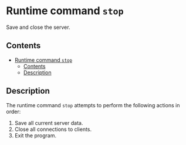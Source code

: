 # Runtime command `stop`

Save and close the server.

## Contents

- [Runtime command `stop`](#runtime-command-stop)
  - [Contents](#contents)
  - [Description](#description)

## Description

The runtime command ```stop``` attempts to perform the following actions in order:
1. Save all current server data.
2. Close all connections to clients.
3. Exit the program.